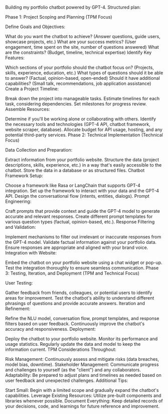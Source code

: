 Building my portfolio chatbot powered by GPT-4. 
Structured plan:

Phase 1: Project Scoping and Planning (TPM Focus)

Define Goals and Objectives:

What do you want the chatbot to achieve? (Answer questions, guide users, showcase projects, etc.)
What are your success metrics? (User engagement, time spent on the site, number of questions answered)
What are the constraints? (Budget, timeline, technical expertise)
Identify Key Features:

Which sections of your portfolio should the chatbot focus on? (Projects, skills, experience, education, etc.)
What types of questions should it be able to answer? (Factual, opinion-based, open-ended)
Should it have additional capabilities? (Small talk, recommendations, job application assistance)
Create a Project Timeline:

Break down the project into manageable tasks.
Estimate timelines for each task, considering dependencies.
Set milestones for progress review.
Assemble Resources:

Determine if you'll be working alone or collaborating with others.
Identify the necessary tools and technologies (GPT-4 API, chatbot framework, website scraper, database).
Allocate budget for API usage, hosting, and any potential third-party services.
Phase 2: Technical Implementation (Technical Focus)

Data Collection and Preparation:

Extract information from your portfolio website.
Structure the data (project descriptions, skills, experience, etc.) in a way that's easily accessible to the chatbot.
Store the data in a database or as structured files.
Chatbot Framework Setup:

Choose a framework like Rasa or LangChain that supports GPT-4 integration.
Set up the framework to interact with your data and the GPT-4 API.
Design the conversational flow (intents, entities, dialogs).
Prompt Engineering:

Craft prompts that provide context and guide the GPT-4 model to generate accurate and relevant responses.
Create different prompt templates for various question types (factual, opinion-based, etc.).
Response Filtering and Validation:

Implement mechanisms to filter out irrelevant or inaccurate responses from the GPT-4 model.
Validate factual information against your portfolio data.
Ensure responses are appropriate and aligned with your brand voice.
Integration with Website:

Embed the chatbot on your portfolio website using a chat widget or pop-up.
Test the integration thoroughly to ensure seamless communication.
Phase 3: Testing, Iteration, and Deployment (TPM and Technical Focus)

User Testing:

Gather feedback from friends, colleagues, or potential users to identify areas for improvement.
Test the chatbot's ability to understand different phrasings of questions and provide accurate answers.
Iteration and Refinement:

Refine the NLU model, conversation flow, prompt templates, and response filters based on user feedback.
Continuously improve the chatbot's accuracy and responsiveness.
Deployment:

Deploy the chatbot to your portfolio website.
Monitor its performance and usage statistics.
Regularly update the data and model to keep the information current.
TPM Considerations Throughout:

Risk Management: Continuously assess and mitigate risks (data breaches, model bias, downtime).
Stakeholder Management: Communicate progress and challenges to yourself (as the "client") and any collaborators.
Adaptability: Be prepared to adjust plans and timelines as needed based on user feedback and unexpected challenges.
Additional Tips:

Start Small: Begin with a limited scope and gradually expand the chatbot's capabilities.
Leverage Existing Resources: Utilize pre-built components and libraries whenever possible.
Document Everything: Keep detailed records of your decisions, code, and learnings for future reference and improvement.